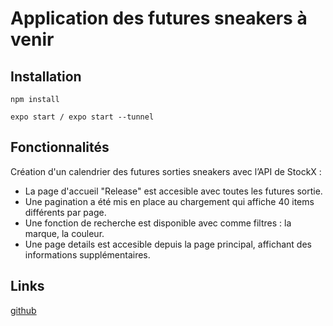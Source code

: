 # Application des futures sneakers à venir


## Installation


```
npm install 

expo start / expo start --tunnel

```

## Fonctionnalités 

Création d'un calendrier des futures sorties sneakers avec l’API de StockX :

- La page d'accueil "Release" est accesible avec toutes les futures sortie.
- Une pagination a été mis en place au chargement qui affiche 40 items différents par page.
- Une fonction de recherche est disponible avec comme filtres : la marque, la couleur. 
- Une page details est accesible depuis la page principal, affichant des informations supplémentaires.



## Links
  [github](https://github.com/SekarnaBilel)
